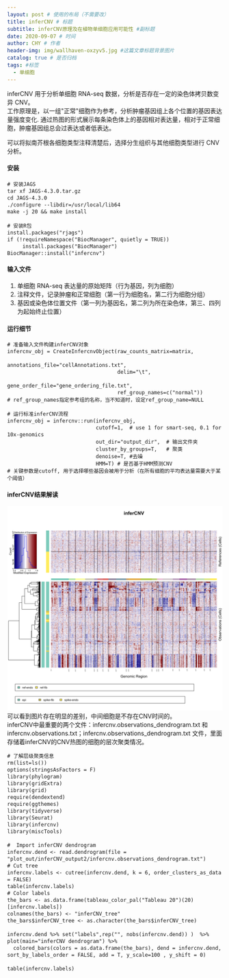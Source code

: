 ```yaml
---
layout: post # 使用的布局（不需要改）
title: inferCNV # 标题
subtitle: inferCNV原理及在植物单细胞应用可能性 #副标题
date: 2020-09-07 # 时间
author: CHY # 作者
header-img: img/wallhaven-oxzyv5.jpg #这篇文章标题背景图片
catalog: true # 是否归档
tags: #标签
  - 单细胞
---
```


inferCNV 用于分析单细胞 RNA-seq 数据，分析是否存在一定的染色体拷贝数变异 CNV。<br>
工作原理是，以一组"正常"细胞作为参考，分析肿瘤基因组上各个位置的基因表达量强度变化. 通过热图的形式展示每条染色体上的基因相对表达量，相对于正常细胞，肿瘤基因组总会过表达或者低表达。<br>

可以将拟南芥根各细胞类型注释清楚后，选择分生组织与其他细胞类型进行 CNV 分析。<br>

#### 安装

```
# 安装JAGS
tar xf JAGS-4.3.0.tar.gz
cd JAGS-4.3.0
./configure --libdir=/usr/local/lib64
make -j 20 && make install

# 安装R包
install.packages("rjags")
if (!requireNamespace("BiocManager", quietly = TRUE))
     install.packages("BiocManager")
BiocManager::install("infercnv")
```

#### 输入文件

1. 单细胞 RNA-seq 表达量的原始矩阵（行为基因，列为细胞）
2. 注释文件，记录肿瘤和正常细胞（第一行为细胞名，第二行为细胞分组）
3. 基因或染色体位置文件（第一列为基因名，第二列为所在染色体，第三、四列为起始终止位置）

#### 运行细节

```
# 准备输入文件构建inferCNV对象
infercnv_obj = CreateInfercnvObject(raw_counts_matrix=matrix,
                                    annotations_file="cellAnnotations.txt",
                                    delim="\t",
                                    gene_order_file="gene_ordering_file.txt",
                                    ref_group_names=c("normal"))
# ref_group_names指定参考组的名称，当不知道时，设定ref_group_name=NULL

# 运行标准inferCNV流程
infercnv_obj = infercnv::run(infercnv_obj,
                             cutoff=1,  # use 1 for smart-seq, 0.1 for 10x-genomics
                             out_dir="output_dir",  # 输出文件夹
                             cluster_by_groups=T,   # 聚类
                             denoise=T, #去噪
                             HMM=T) # 是否基于HMM预测CNV
# 关键参数是cutoff, 用于选择哪些基因会被用于分析（在所有细胞的平均表达量需要大于某个阈值）
```

#### inferCNV结果解读
![inferCNV结果解读.png](https://github.com/chenhongyubio/chenhongyubio.github.io/raw/master/img/inferCNV结果解读.png)
可以看到图片存在明显的差别，中间细胞是不存在CNV时间的。<br>
inferCNV中最重要的两个文件：infercnv.observations_dendrogram.txt 和 infercnv.observations.txt；infercnv.observations_dendrogram.txt 文件，里面存储着inferCNV的CNV热图的细胞的层次聚类情况。<br>
```
# 了解层级聚类信息
rm(list=ls())
options(stringsAsFactors = F)
library(phylogram)
library(gridExtra)
library(grid)
require(dendextend)
require(ggthemes)
library(tidyverse)
library(Seurat)
library(infercnv)
library(miscTools)

#  Import inferCNV dendrogram
infercnv.dend <- read.dendrogram(file = "plot_out/inferCNV_output2/infercnv.observations_dendrogram.txt")
# Cut tree 
infercnv.labels <- cutree(infercnv.dend, k = 6, order_clusters_as_data = FALSE)
table(infercnv.labels)
# Color labels
the_bars <- as.data.frame(tableau_color_pal("Tableau 20")(20)[infercnv.labels])
colnames(the_bars) <- "inferCNV_tree"
the_bars$inferCNV_tree <- as.character(the_bars$inferCNV_tree)
 
infercnv.dend %>% set("labels",rep("", nobs(infercnv.dend)) )  %>% plot(main="inferCNV dendrogram") %>%
  colored_bars(colors = as.data.frame(the_bars), dend = infercnv.dend, sort_by_labels_order = FALSE, add = T, y_scale=100 , y_shift = 0)

table(infercnv.labels)
```